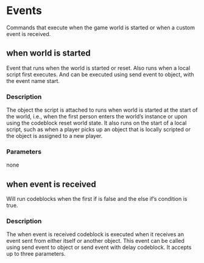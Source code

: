 # Events
Commands that execute when the game world is started or when a custom event is received.

## when world is started
Event that runs when the world is started or reset. Also runs when a local script first executes. And can be executed using send event to object, with the event name start.

### Description
The object the script is attached to runs when world is started at the start of the world, i.e., when the first person enters the world’s instance or upon using the codeblock reset world state. It also runs on the start of a local script, such as when a player picks up an object that is locally scripted or the object is assigned to a new player.

### Parameters
none

## when event is received
Will run codeblocks when the first if is false and the else if’s condition is true.

### Description
The when event is received codeblock is executed when it receives an event sent from either itself or another object. This event can be called using send event to object or send event with delay codeblock. It accepts up to three parameters.